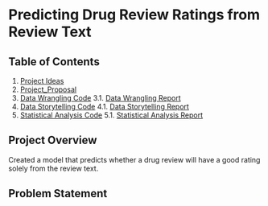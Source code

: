 # Predicting Drug Review Ratings from Review Text

## Table of Contents
1. [Project Ideas](1_ProjectIdeas)
2. [Project_Proposal](2_ProjectProposal)
3. [Data Wrangling Code](3_DataWrangling_Code)
  3.1. [Data Wrangling Report](3_DataWrangling_Report)
4. [Data Storytelling Code](4_DataStorytelling_Code)
  4.1. [Data Storytelling Report](4_DataStorytelling_Report)
5. [Statistical Analysis Code](5_StatisticalAnalysis_Code)
  5.1. [Statistical Analysis Report](5_StatisticalAnalysis_Report)

## Project Overview
Created a model that predicts whether a drug review will have a good rating solely from the review text.

## Problem Statement
